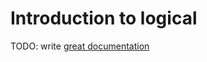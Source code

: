 # Introduction to logical

TODO: write [great documentation](http://jacobian.org/writing/what-to-write/)
